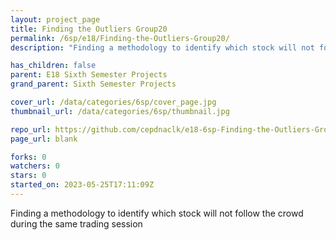 ```yaml
---
layout: project_page
title: Finding the Outliers Group20
permalink: /6sp/e18/Finding-the-Outliers-Group20/
description: "Finding a methodology to identify which stock will not follow the crowd during the same trading session"

has_children: false
parent: E18 Sixth Semester Projects
grand_parent: Sixth Semester Projects

cover_url: /data/categories/6sp/cover_page.jpg
thumbnail_url: /data/categories/6sp/thumbnail.jpg

repo_url: https://github.com/cepdnaclk/e18-6sp-Finding-the-Outliers-Group20
page_url: blank

forks: 0
watchers: 0
stars: 0
started_on: 2023-05-25T17:11:09Z
---
```

Finding a methodology to identify which stock will not follow the crowd during the same trading session

